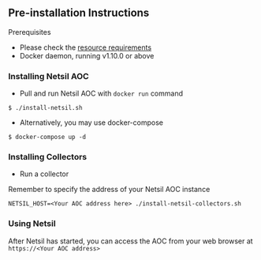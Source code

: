 ## Pre-installation Instructions
Prerequisites
- Please check the [resource requirements](https://github.com/netsil/manifests#prerequisites)
- Docker daemon, running v1.10.0 or above

### Installing Netsil AOC
* Pull and run Netsil AOC with `docker run` command
```
$ ./install-netsil.sh
```

* Alternatively, you may use docker-compose
```
$ docker-compose up -d
```

### Installing Collectors
* Run a collector 

Remember to specify the address of your Netsil AOC instance
```
NETSIL_HOST=<Your AOC address here> ./install-netsil-collectors.sh
```

### Using Netsil
After Netsil has started, you can access the AOC from your web browser at `https://<Your AOC address>` 
